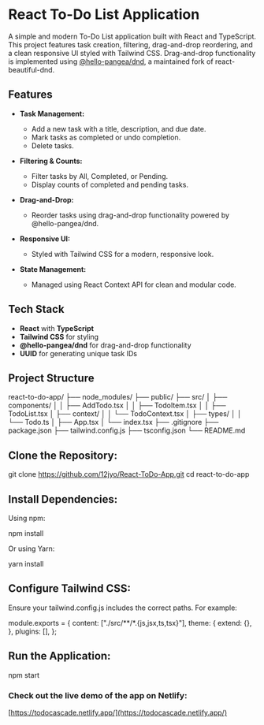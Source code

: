 # React To-Do List Application

A simple and modern To-Do List application built with React and TypeScript. This project features task creation, filtering, drag-and-drop reordering, and a clean responsive UI styled with Tailwind CSS. Drag-and-drop functionality is implemented using [@hello-pangea/dnd](https://github.com/hello-pangea/dnd), a maintained fork of react-beautiful-dnd.

## Features

- **Task Management:**  
  - Add a new task with a title, description, and due date.
  - Mark tasks as completed or undo completion.
  - Delete tasks.

- **Filtering & Counts:**  
  - Filter tasks by All, Completed, or Pending.
  - Display counts of completed and pending tasks.

- **Drag-and-Drop:**  
  - Reorder tasks using drag-and-drop functionality powered by @hello-pangea/dnd.

- **Responsive UI:**  
  - Styled with Tailwind CSS for a modern, responsive look.
  
- **State Management:**  
  - Managed using React Context API for clean and modular code.

## Tech Stack

- **React** with **TypeScript**
- **Tailwind CSS** for styling
- **@hello-pangea/dnd** for drag-and-drop functionality
- **UUID** for generating unique task IDs

## Project Structure

react-to-do-app/
├── node_modules/
├── public/
├── src/
│   ├── components/
│   │   ├── AddTodo.tsx
│   │   ├── TodoItem.tsx
│   │   ├── TodoList.tsx
│   ├── context/
│   │   └── TodoContext.tsx
│   ├── types/
│   │   └── Todo.ts
│   ├── App.tsx
│   └── index.tsx
├── .gitignore
├── package.json
├── tailwind.config.js
├── tsconfig.json
└── README.md


## Clone the Repository:

git clone https://github.com/12jyo/React-ToDo-App.git
cd react-to-do-app

## Install Dependencies:

Using npm:

npm install

Or using Yarn:

yarn install

## Configure Tailwind CSS:

Ensure your tailwind.config.js includes the correct paths. For example:

module.exports = {
  content: ["./src/**/*.{js,jsx,ts,tsx}"],
  theme: {
    extend: {},
  },
  plugins: [],
};

## Run the Application:

npm start

### Check out the live demo of the app on Netlify: 
[https://todocascade.netlify.app/](https://todocascade.netlify.app/)

